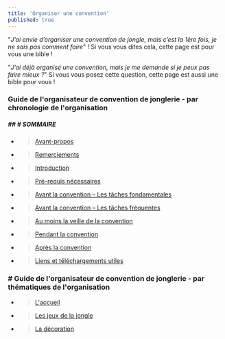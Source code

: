 ```yaml
---
title: 'Organiser une convention'
published: true
---
```


"_J’ai envie d’organiser une convention de jongle, mais c’est la 1ère fois, je ne sais pas comment faire_" ! Si vous vous dites cela, cette page est pour vous une bible !

"_J’ai déjà organisé une convention, mais je me demande si je peux pas faire mieux ?_" Si vous vous posez cette question, cette page est aussi une bible pour vous !

### Guide de l'organisateur de convention de jonglerie - par chronologie de l'organisation

##### ## #  SOMMAIRE

* > [Avant-propos]( 	avant-propos)	
* > [Remerciements]( 	/organiser-une-convention/remerciements)	 	
* > [Introduction]( 	/organiser-une-convention/introduction)	
* > [Pré-requis nécessaires]( 	/organiser-une-convention/pre-requis-necessaires)
* > [Avant la convention – Les tâches fondamentales]( 	/organiser-une-convention/avant-la-convention-les-taches-fondamentales)
* > [Avant la convention – Les tâches fréquentes]( 	/organiser-une-convention/avant-la-convention-les-taches-frequentes)
* > [Au moins la veille de la convention]( 	/organiser-une-convention/au-moins-la-veille-de-la-convention)
* > [Pendant la convention]( 	/organiser-une-convention/pendant-la-convention)	
* > [Après la convention]( 	/organiser-une-convention/apres-la-convention)
* > [Liens et téléchargements utiles]( 	/organiser-une-convention/liens-utiles)

### # Guide de l'organisateur de convention de jonglerie - par thématiques de l'organisation

* > [L'accueil]( 	/organiser-une-convention/accueil)
* > [Les jeux de la jongle]( 	/organiser-une-convention/les-jeux-de-la-jongle)
* > [La décoration]( 	/organiser-une-convention/la-decoration)

